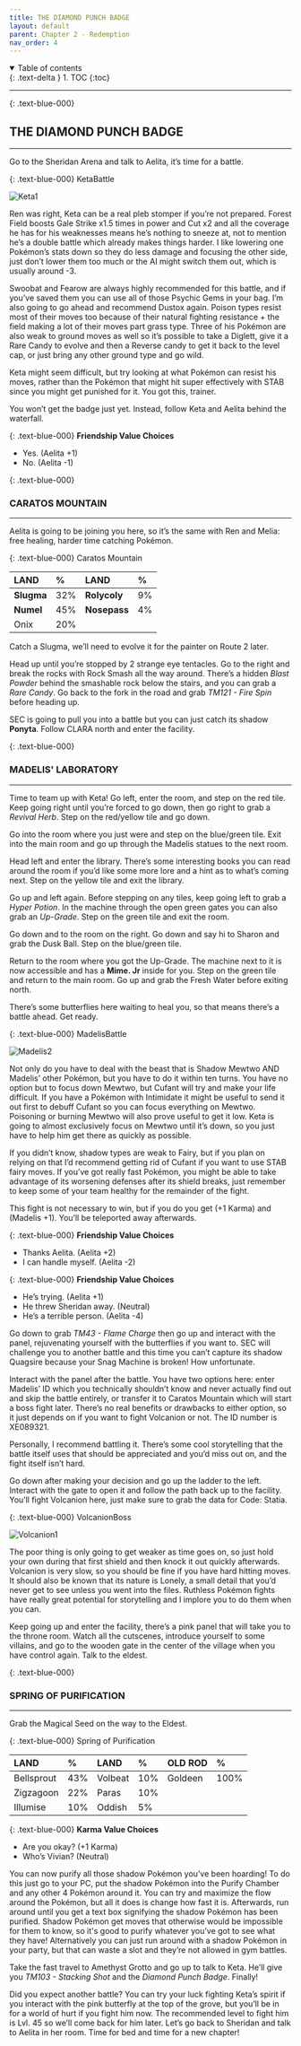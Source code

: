 ```yaml
---
title: THE DIAMOND PUNCH BADGE
layout: default
parent: Chapter 2 - Redemption
nav_order: 4
---
```


<details open markdown="block">
  <summary>
    Table of contents
  </summary>
  {: .text-delta }
1. TOC
{:toc}
</details>

---

{: .text-blue-000}
## THE DIAMOND PUNCH BADGE
---

Go to the Sheridan Arena and talk to Aelita, it’s time for a battle.

{: .text-blue-000}
KetaBattle

![Keta1](https://media.discordapp.net/attachments/1344174707238502421/1344182025174908980/keta1.PNG?ex=67bffa90&is=67bea910&hm=56aca5af699e3f66bfbc3a6956f58bd617b10da721e06b7605b2ea4afab805f8&=&format=webp&quality=lossless)  

Ren was right, Keta can be a real pleb stomper if you’re not prepared. Forest Field boosts Gale Strike x1.5 times in power and Cut x2 and all the coverage he has for his weaknesses means he’s nothing to sneeze at, not to mention he’s a double battle which already makes things harder. I like lowering one Pokémon’s stats down so they do less damage and focusing the other side, just don’t lower them too much or the AI might switch them out, which is usually around -3.

Swoobat and Fearow are always highly recommended for this battle, and if you’ve saved them you can use all of those Psychic Gems in your bag. I’m also going to go ahead and recommend Dustox again. Poison types resist most of their moves too because of their natural fighting resistance + the field making a lot of their moves part grass type. Three of his Pokémon are also weak to ground moves as well so it’s possible to take a Diglett, give it a Rare Candy to evolve and then a Reverse candy to get it back to the level cap, or just bring any other ground type and go wild.

Keta might seem difficult, but try looking at what Pokémon can resist his moves, rather than the Pokémon that might hit super effectively with STAB since you might get punished for it. You got this, trainer.

You won’t get the badge just yet. Instead, follow Keta and Aelita behind the waterfall.

{: 	.text-blue-000}
**Friendship Value Choices**

 - Yes. (Aelita +1)
 - No. (Aelita -1)

{: .text-blue-000}
### CARATOS MOUNTAIN
---

Aelita is going to be joining you here, so it’s the same with Ren and Melia: free healing, harder time catching Pokémon.

{: .text-blue-000}
Caratos Mountain

| LAND       | %   | LAND          | %   |
|:-----------|:----|:--------------|:----|
| **Slugma** | 32% | **Rolycoly**  | 9%  |
| **Numel**  | 45% | **Nosepass**   | 4%  |
| Onix       | 20% |       |   |

Catch a Slugma, we’ll need to evolve it for the painter on Route 2 later.

Head up until you’re stopped by 2 strange eye tentacles. Go to the right and break the rocks with Rock Smash all the way around. There’s a hidden *Blast Powder* behind the smashable rock below the stairs, and you can grab a *Rare Candy*. Go back to the fork in the road and grab *TM121 - Fire Spin* before heading up.

SEC is going to pull you into a battle but you can just catch its shadow **Ponyta**. Follow CLARA north and enter the facility.

{: .text-blue-000}
### MADELIS' LABORATORY
---

Time to team up with Keta! Go left, enter the room, and step on the red tile. Keep going right until you’re forced to go down, then go right to grab a *Revival Herb*. Step on the red/yellow tile and go down.

Go into the room where you just were and step on the blue/green tile. Exit into the main room and go up through the Madelis statues to the next room.

Head left and enter the library. There’s some interesting books you can read around the room if you’d like some more lore and a hint as to what’s coming next. Step on the yellow tile and exit the library.

Go up and left again. Before stepping on any tiles, keep going left to grab a *Hyper Potion*. In the machine through the open green gates you can also grab an *Up-Grade*. Step on the green tile and exit the room.

Go down and to the room on the right. Go down and say hi to Sharon and grab the Dusk Ball. Step on the blue/green tile.

Return to the room where you got the Up-Grade. The machine next to it is now accessible and has a **Mime. Jr** inside for you. Step on the green tile and return to the main room. Go up and grab the Fresh Water before exiting north.

There’s some butterflies here waiting to heal you, so that means there’s a battle ahead. Get ready.

{: .text-blue-000}
MadelisBattle

![Madelis2](https://media.discordapp.net/attachments/1344174707238502421/1344182966108160010/madelis2.PNG?ex=67bffb70&is=67bea9f0&hm=eb755cea9fe9242820849eb48c23eb9ed93b9df6605ec654693a4e1b6b75bfa0&=&format=webp&quality=lossless)  

Not only do you have to deal with the beast that is Shadow Mewtwo AND Madelis’ other Pokémon, but you have to do it within ten turns. You have no option but to focus down Mewtwo, but Cufant will try and make your life difficult. If you have a Pokémon with Intimidate it might be useful to send it out first to debuff Cufant so you can focus everything on Mewtwo. Poisoning or burning Mewtwo will also prove useful to get it low. Keta is going to almost exclusively focus on Mewtwo until it’s down, so you just have to help him get there as quickly as possible.

If you didn’t know, shadow types are weak to Fairy, but if you plan on relying on that I’d recommend getting rid of Cufant if you want to use STAB fairy moves. If you’ve got really fast Pokémon, you might be able to take advantage of its worsening defenses after its shield breaks, just remember to keep some of your team healthy for the remainder of the fight.

This fight is not necessary to win, but if you do you get (+1 Karma) and (Madelis +1). You’ll be teleported away afterwards.

{: 	.text-blue-000}
**Friendship Value Choices**

 - Thanks Aelita. (Aelita +2)
 - I can handle myself. (Aelita -2)

{: 	.text-blue-000}
**Friendship Value Choices**

 - He’s trying. (Aelita +1)
 - He threw Sheridan away. (Neutral)
 - He’s a terrible person. (Aelita -4)

Go down to grab *TM43 - Flame Charge* then go up and interact with the panel, rejuvenating yourself with the butterflies if you want to. SEC will challenge you to another battle and this time you can’t capture its shadow Quagsire because your Snag Machine is broken! How unfortunate.

Interact with the panel after the battle. You have two options here: enter Madelis’ ID which you technically shouldn’t know and never actually find out and skip the battle entirely, or transfer it to Caratos Mountain which will start a boss fight later. There’s no real benefits or drawbacks to either option, so it just depends on if you want to fight Volcanion or not. The ID number is XE089321.

Personally, I recommend battling it. There’s some cool storytelling that the battle itself uses that should be appreciated and you’d miss out on, and the fight itself isn’t hard.

Go down after making your decision and go up the ladder to the left. Interact with the gate to open it and follow the path back up to the facility. You’ll fight Volcanion here, just make sure to grab the data for Code: Statia.

{: .text-blue-000}
VolcanionBoss

![Volcanion1](https://media.discordapp.net/attachments/1344174707238502421/1344183235415900170/volcanion1.PNG?ex=67bffbb1&is=67beaa31&hm=90304ee27037c1b7c1ef35dc1561d7872a892eb5a6528db79777dd21e8e3b42e&=&format=webp&quality=lossless)  

The poor thing is only going to get weaker as time goes on, so just hold your own during that first shield and then knock it out quickly afterwards. Volcanion is very slow, so you should be fine if you have hard hitting moves.  It should also be known that its nature is Lonely, a small detail that you’d never get to see unless you went into the files. Ruthless Pokémon fights have really great potential for storytelling and I implore you to do them when you can.

Keep going up and enter the facility, there’s a pink panel that will take you to the throne room. Watch all the cutscenes, introduce yourself to some villains, and go to the wooden gate in the center of the village when you have control again. Talk to the eldest.

{: .text-blue-000}
### SPRING OF PURIFICATION
---

Grab the Magical Seed on the way to the Eldest.

{: .text-blue-000}
Spring of Purification

| LAND       | %   | LAND        | %   | OLD ROD     | %    |
|:-----------|:----|:------------|:----|:------------|:-----|
| Bellsprout | 43% | Volbeat     | 10% | Goldeen     | 100% |
| Zigzagoon  | 22% | Paras       | 10% |   |  |
| Illumise   | 10% | Oddish      | 5%  |   |  |

{: 	.text-blue-000}
**Karma Value Choices**

 - Are you okay? (+1 Karma)
 - Who’s Vivian? (Neutral)

You can now purify all those shadow Pokémon you’ve been hoarding! To do this just go to your PC, put the shadow Pokémon into the Purify Chamber and any other 4 Pokémon around it. You can try and maximize the flow around the Pokémon, but all it does is change how fast it is. Afterwards, run around until you get a text box signifying the shadow Pokémon has been purified. Shadow Pokémon get moves that otherwise would be impossible for them to know, so it's good to purify whatever you’ve got to see what they have! Alternatively you can just run around with a shadow Pokémon in your party, but that can waste a slot and they’re not allowed in gym battles.

Take the fast travel to Amethyst Grotto and go up to talk to Keta. He’ll give you *TM103 - Stacking Shot* and the *Diamond Punch Badge*. Finally!

Did you expect another battle? You can try your luck fighting Keta’s spirit if you interact with the pink butterfly at the top of the grove, but you’ll be in for a world of hurt if you fight him now. The recommended level to fight him is Lvl. 45 so we’ll come back for him later. Let’s go back to Sheridan and talk to Aelita in her room. Time for bed and time for a new chapter!

